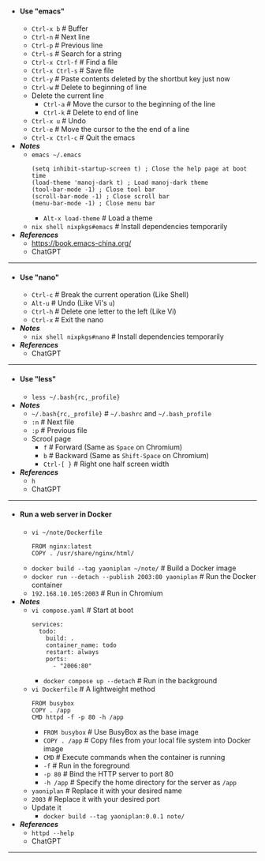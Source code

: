 - #### Use "emacs"
    - `Ctrl-x b` # Buffer
    - `Ctrl-n` # Next line
    - `Ctrl-p` # Previous line
    - `Ctrl-s` # Search for a string
    - `Ctrl-x Ctrl-f` # Find a file
    - `Ctrl-x Ctrl-s` # Save file
    - `Ctrl-y` # Paste contents deleted by the shortbut key just now
    - `Ctrl-w` # Delete to beginning of line
    - Delete the current line
        - `Ctrl-a` # Move the cursor to the beginning of the line
        - `Ctrl-k` # Delete to end of line
    - `Ctrl-x u` # Undo
    - `Ctrl-e` # Move the cursor to the the end of a line
    - `Ctrl-x Ctrl-c` # Quit the emacs
- ***Notes***
    - `emacs ~/.emacs`
      ```
      (setq inhibit-startup-screen t) ; Close the help page at boot time
      (load-theme 'manoj-dark t) ; Load manoj-dark theme
      (tool-bar-mode -1) ; Close tool bar
      (scroll-bar-mode -1) ; Close scroll bar
      (menu-bar-mode -1) ; Close menu bar
      ```
        - `Alt-x load-theme` # Load a theme
    - `nix shell nixpkgs#emacs` # Install dependencies temporarily
- ***References***
    - https://book.emacs-china.org/
    - ChatGPT
- ---
- #### Use "nano"
    - `Ctrl-c` # Break the current operation (Like Shell)
    - `Alt-u` # Undo (Like Vi's `u`)
    - `Ctrl-h` # Delete one letter to the left (Like Vi)
    - `Ctrl-x` # Exit the nano
- ***Notes***
    - `nix shell nixpkgs#nano` # Install dependencies temporarily
- ***References***
    - ChatGPT
- ---
- #### Use "less"
    - `less ~/.bash{rc,_profile}`
- ***Notes***
    - `~/.bash{rc,_profile}` # `~/.bashrc` and `~/.bash_profile`
    - `:n` # Next file
    - `:p` # Previous file
    - Scrool page
        - `f` # Forward (Same as `Space` on Chromium)
        - `b` # Backward (Same as `Shift-Space` on Chromium)
        - `Ctrl-[ }` # Right one half screen width
- ***References***
    - `h`
    - ChatGPT
- ---
- #### Run a web server in Docker
    - `vi ~/note/Dockerfile`
      ```
      FROM nginx:latest
      COPY . /usr/share/nginx/html/
      ```
    - `docker build --tag yaoniplan ~/note/` # Build a Docker image
    - `docker run --detach --publish 2003:80 yaoniplan` # Run the Docker container
    - `192.168.10.105:2003` # Run in Chromium
- ***Notes***
    - `vi compose.yaml` # Start at boot
      ```
      services:
        todo:
          build: .
          container_name: todo
          restart: always
          ports:
            - "2006:80"
      ```
        - `docker compose up --detach` # Run in the background
    - `vi Dockerfile` # A lightweight method
      ```
      FROM busybox
      COPY . /app
      CMD httpd -f -p 80 -h /app
      ```
        - `FROM busybox` # Use BusyBox as the base image
        - `COPY . /app` # Copy files from your local file system into Docker image
        - `CMD` # Execute commands when the container is running
        - `-f` # Run in the foreground
        - `-p 80` # Bind the HTTP server to port 80
        - `-h /app` # Specify the home directory for the server as `/app`
    - `yaoniplan` # Replace it with your desired name
    - `2003` # Replace it with your desired port
    - Update it
        - `docker build --tag yaoniplan:0.0.1 note/`
- ***References***
    - `httpd --help`
    - ChatGPT
- ---
